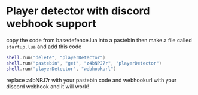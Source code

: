 # Player detector with discord webhook support

copy the code from basedefence.lua into a pastebin then make a file called `startup.lua` and add this code

```lua
shell.run("delete", "playerDetector")
shell.run("pastebin", "get", "z4bNPJ7r", "playerDetector")
shell.run("playerDetector", "webhookurl")
```

replace z4bNPJ7r with your pastebin code and webhookurl with your discord webhook and it will work!